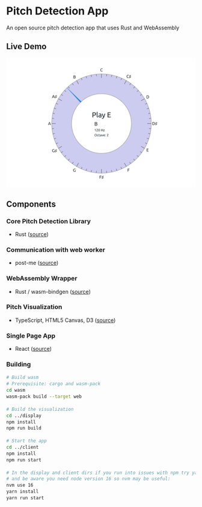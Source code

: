 # Pitch Detection App
An open source pitch detection app that uses Rust and WebAssembly

## Live Demo
[![Demo Page](./demo.png)](https://otterflip.github.io/pitch-detection-app/)

## Components
### Core Pitch Detection Library
- Rust ([source](https://github.com/alesgenova/pitch-detection))

### Communication with web worker
- post-me ([source](https://github.com/alesgenova/post-me))

### WebAssembly Wrapper
- Rust / wasm-bindgen ([source](https://github.com/alesgenova/pitch-detection-app/tree/master/wasm))

### Pitch Visualization
- TypeScript, HTML5 Canvas, D3 ([source](https://github.com/alesgenova/pitch-detection-app/tree/master/display))

### Single Page App
- React ([source](https://github.com/alesgenova/pitch-detection-app/tree/master/client))

### Building
```bash
# Build wasm
# Prerequisite: cargo and wasm-pack
cd wasm
wasm-pack build --target web

# Build the visualization
cd ../display
npm install
npm run build

# Start the app
cd ../client
npm install
npm run start

# In the display and client dirs if you run into issues with npm try yarn instead
# and be aware you need node version 16 so nvm may be useful:
nvm use 16
yarn install
yarn run start
```
